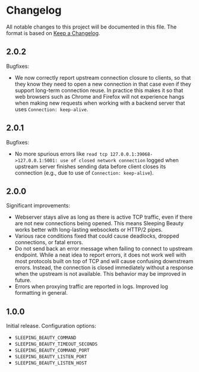 # Changelog

All notable changes to this project will be documented in this file.
The format is based on [Keep a Changelog].

[keep a changelog]: https://keepachangelog.com/en/1.0.0/

## 2.0.2

Bugfixes:

* We now correctly report upstream connection closure to clients, so
  that they know they need to open a new connection in that case even
  if they support long-term connection reuse. In practice this makes
  it so that web browsers such as Chrome and Firefox will not
  experience hangs when making new requests when working with a
  backend server that uses `Connection: keep-alive`.

## 2.0.1

Bugfixes:

* No more spurious errors like `read tcp
  127.0.0.1:39068->127.0.0.1:5001: use of closed network connection`
  logged when upstream server finishes sending data before client
  closes its connection (e.g., due to use of `Connection:
  keep-alive`).

## 2.0.0

Significant improvements:

* Webserver stays alive as long as there is active TCP traffic, even
  if there are not new connections being opened. This means Sleeping
  Beauty works better with long-lasting websockets or HTTP/2 pipes.
* Various race conditions fixed that could cause deadlocks, dropped
  connections, or fatal errors.
* Do not send back an error message when failing to connect to
  upstream endpoint. While a neat idea to report errors, it does not
  work well with most protocols built on top of TCP and will cause
  confusing downstream errors. Instead, the connection is closed
  immediately without a response when the upstream is not available.
  This behavior may be improved in future.
* Errors when proxying traffic are reported in logs. Improved log
  formatting in general.

## 1.0.0

Initial release. Configuration options:

* `SLEEPING_BEAUTY_COMMAND`
* `SLEEPING_BEAUTY_TIMEOUT_SECONDS`
* `SLEEPING_BEAUTY_COMMAND_PORT`
* `SLEEPING_BEAUTY_LISTEN_PORT`
* `SLEEPING_BEAUTY_LISTEN_HOST`

